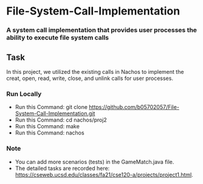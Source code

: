 # File-System-Call-Implementation

### A system call implementation that provides user processes the ability to execute file system calls 

## Task
In this project, we utilized the existing calls in Nachos to implement the creat, open, read, write, close, and unlink calls for user processes.

### Run Locally
* Run this Command: git clone https://github.com/b05702057/File-System-Call-Implementation.git
* Run this Command: cd nachos/proj2
* Run this Command: make
* Run this Command: nachos

### Note
* You can add more scenarios (tests) in the GameMatch.java file.
* The detailed tasks are recorded here: https://cseweb.ucsd.edu/classes/fa21/cse120-a/projects/project1.html.
